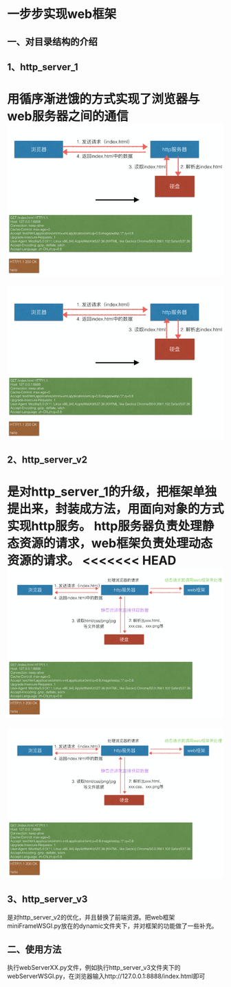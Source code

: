 # 一步步实现web框架

一、对目录结构的介绍
----------------

1、http_server_1
---------------
用循序渐进饿的方式实现了浏览器与web服务器之间的通信
![img.png](img/img_1.png)
=======
![image](https://github.com/dongyueqian/PyAdvanced/blob/master/img/img_1.png)

2、http_server_v2
-----------------
是对http_server_1的升级，把框架单独提出来，封装成方法，用面向对象的方式实现http服务。
http服务器负责处理静态资源的请求，web框架负责处理动态资源的请求。
<<<<<<< HEAD
![img.png](img/img_2.png)
=======
![image](https://github.com/dongyueqian/PyAdvanced/blob/master/img/img_2.png)

3、http_server_v3
-----------------
是对http_server_v2的优化，并且替换了前端资源。把web框架miniFrameWSGI.py放在的dynamic文件夹下，并对框架的功能做了一些补充。

二、使用方法
----------
执行webServerXX.py文件，例如执行http_server_v3文件夹下的webServerWSGI.py，在浏览器输入http://127.0.0.1:8888/index.html即可
